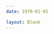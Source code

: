 ```yaml
---
date: 1970-01-01

layout: Blank
---
```


<script setup>
import MyComponent from "@source/views/homepage.vue";
</script>

<MyComponent/>
